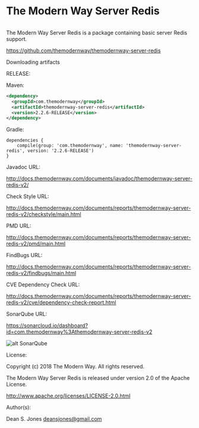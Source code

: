 The Modern Way Server Redis
======

![<TMW>](http://docs.themodernway.com/tmw4.jpg)

The Modern Way Server Redis is a package containing basic server Redis support.

https://github.com/themodernway/themodernway-server-redis

Downloading artifacts

RELEASE:

Maven:
```xml
<dependency>
  <groupId>com.themodernway</groupId>
  <artifactId>themodernway-server-redis</artifactId>
  <version>2.2.6-RELEASE</version>
</dependency>
```
Gradle:

```
dependencies {
    compile(group: 'com.themodernway', name: 'themodernway-server-redis', version: '2.2.6-RELEASE')
}
```
Javadoc URL:

http://docs.themodernway.com/documents/javadoc/themodernway-server-redis-v2/

Check Style URL:

http://docs.themodernway.com/documents/reports/themodernway-server-redis-v2/checkstyle/main.html

PMD URL:

http://docs.themodernway.com/documents/reports/themodernway-server-redis-v2/pmd/main.html

FindBugs URL:

http://docs.themodernway.com/documents/reports/themodernway-server-redis-v2/findbugs/main.html

CVE Dependency Check URL:

http://docs.themodernway.com/documents/reports/themodernway-server-redis-v2/cve/dependency-check-report.html

SonarQube URL:

https://sonarcloud.io/dashboard?id=com.themodernway%3Athemodernway-server-redis-v2

![alt SonarQube](https://sonarcloud.io/api/project_badges/measure?project=com.themodernway%3Athemodernway-server-redis-v2&metric=alert_status "SonarQube")

License:

Copyright (c) 2018 The Modern Way. All rights reserved.

The Modern Way Server Redis is released under version 2.0 of the Apache License.

http://www.apache.org/licenses/LICENSE-2.0.html

Author(s):

Dean S. Jones
deansjones@gmail.com